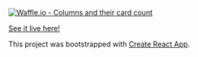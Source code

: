 [![Waffle.io - Columns and their card count](https://badge.waffle.io/BeccaHyland/mentor_match_api.svg?columns=all)](https://waffle.io/BeccaHyland/mentor_match_api)

[See it live here!](https://turing-mentor-match.herokuapp.com/)

This project was bootstrapped with [Create React App](https://github.com/facebook/create-react-app).

